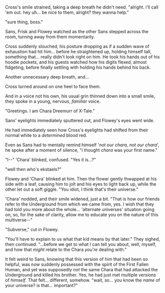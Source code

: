 Cross's smile strained, taking a deep breath he didn't need. "alright. i'll call 'em out. hey uh... be nice to them, alright? they wanna help."

"sure thing, boss."

Sans, Frisk and Flowey watched as the other Sans stepped across the room, turning away from them momentarily.

Cross suddenly slouched, his posture dropping as if a sudden wave of exhaustion had hit him... before he straightened up, holding himself tall, something that... really didn't look right on him. He took his hands out of his hoodie pockets, and his guests watched how his digits flexed, almost fidgeting, before finally settling with holding his hands behind his back.

Another unnecessary deep breath, and...

Cross turned around on one heel to face them.

And in a voice not his own, his usual grin thinned down into a small smile, they spoke in a young, nervous, *familiar* voice.

"Greetings. I am Chara Dreemurr of X-Tale."

Sans' eyelights immediately sputtered out, and Flowey's eyes went wide.

He had immediately seen how Cross's eyelights had shifted from their normal white to a *determined* blood red.

Even as Sans had to mentally remind himself '*not our chara, not our chara*', he spoke after a moment of silence, "i thought *chara* was your first name."

"I--" 'Chara' blinked, confused. "Yes it is...?"

"well then who's ekstaels?"

Flowey and 'Chara' blinked at him. Then the flower gently thwapped at his side with a leaf, causing him to jolt and his eyes to light back up, while the other let out a soft giggle. "You idiot, I think that's their universe."

'Chara' nodded, and their smile widened, just a bit. "That is how our friends refer to the Underground from which we came from, yes. I wish that they had told you more about the whole... 'alternate universes' situation going on, so, for the sake of clarity, allow me to educate you on the nature of this multiverse--"

"Subverse," cut in Flowey.

"You'll have to explain to us what that kid means by that later." They sighed, then continued. "...before we get to what I can tell you about, well, myself, and how that *might* relate to the Chara *you're* dealing with."

It felt weird to Sans, knowing that this version of him that had been so helpful, was now suddenly possessed with the spirit of the First Fallen Human, and yet was supposedly *not* the same Chara that had attacked the Underground and killed his brother. Yes, he had just met multiple versions of *himself*. That felt... different, somehow. "wait, so... you know the *name* of your universe? is that... important?"

